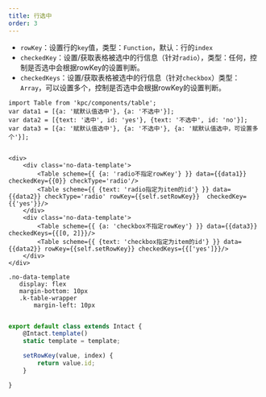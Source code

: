 ```yaml
---
title: 行选中
order: 3
---
```


* `rowKey`：设置行的`key`值，类型：`Function`，默认：行的`index`
* `checkedKey`：设置/获取表格被选中的行信息（针对`radio`），类型：任何，控制是否选中会根据rowKey的设置判断。
* `checkedKeys`：设置/获取表格被选中的行信息（针对`checkbox`）类型：`Array`，可以设置多个，控制是否选中会根据rowKey的设置判断。

```vdt
import Table from 'kpc/components/table';
var data1 = [{a: '赋默认值选中'}, {a: '不选中'}];
var data2 = [{text: '选中', id: 'yes'}, {text: '不选中', id: 'no'}];
var data3 = [{a: '赋默认值选中'}, {a: '不选中'}, {a: '赋默认值选中，可设置多个'}];


<div>
    <div class='no-data-template'>
        <Table scheme={{ {a: 'radio不指定rowKey'} }} data={{data1}} checkedKey={{0}} checkType='radio'/>
        <Table scheme={{ {text: 'radio指定为item的id'} }} data={{data2}} checkType='radio' rowKey={{self.setRowKey}}  checkedKey={{'yes'}}/>
    </div>
    <div class='no-data-template'>
        <Table scheme={{ {a: 'checkbox不指定rowKey'} }} data={{data3}} checkedKeys={{[0, 2]}}/>
        <Table scheme={{ {text: 'checkbox指定为item的id'} }} data={{data2}} rowKey={{self.setRowKey}} checkedKeys={{['yes']}}/>
    </div>
</div>
```

```styl
.no-data-template
   display: flex
   margin-bottom: 10px
   .k-table-wrapper
       margin-left: 10px
```

```js

export default class extends Intact {
    @Intact.template()
    static template = template;

    setRowKey(value, index) {
        return value.id;
    }

}
```





